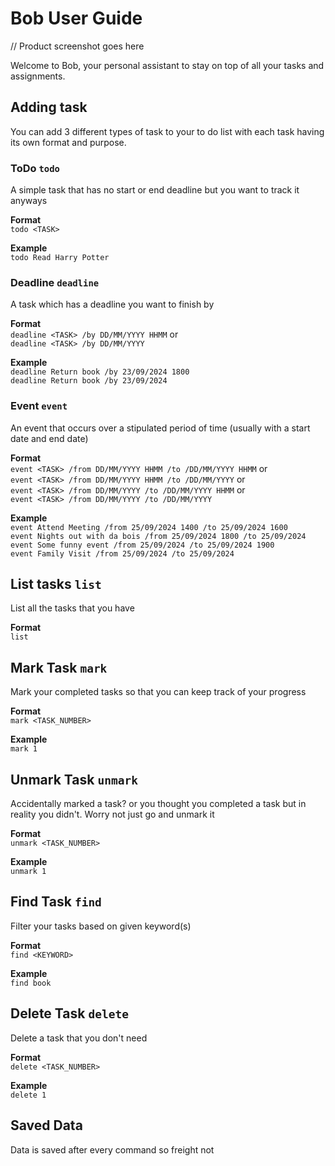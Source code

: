 # Bob User Guide

// Product screenshot goes here


Welcome to Bob, your personal assistant to stay on top of all your tasks and assignments.

## Adding task

You can add 3 different types of task to your to do list with each task having its own format and purpose.

### ToDo `todo`
A simple task that has no start or end deadline but you want to track it anyways

**Format**<br>
`todo <TASK>`

**Example**<br>
`todo Read Harry Potter`

### Deadline `deadline`
A task which has a deadline you want to finish by

**Format**<br>
`deadline <TASK> /by DD/MM/YYYY HHMM` or<br>
`deadline <TASK> /by DD/MM/YYYY`

**Example**<br>
`deadline Return book /by 23/09/2024 1800`<br>
`deadline Return book /by 23/09/2024`

### Event `event`
An event that occurs over a stipulated period of time (usually with a start date and end date)

**Format**<br>
`event <TASK> /from DD/MM/YYYY HHMM /to /DD/MM/YYYY HHMM` or<br>
`event <TASK> /from DD/MM/YYYY HHMM /to /DD/MM/YYYY` or<br>
`event <TASK> /from DD/MM/YYYY /to /DD/MM/YYYY HHMM` or<br>
`event <TASK> /from DD/MM/YYYY /to /DD/MM/YYYY`

**Example**<br>
`event Attend Meeting /from 25/09/2024 1400 /to 25/09/2024 1600`<br>
`event Nights out with da bois /from 25/09/2024 1800 /to 25/09/2024`<br>
`event Some funny event /from 25/09/2024 /to 25/09/2024 1900`<br>
`event Family Visit /from 25/09/2024 /to 25/09/2024`<br>

## List tasks `list`
List all the tasks that you have

**Format**<br>
`list`

## Mark Task `mark`
Mark your completed tasks so that you can keep track of your progress

**Format**<br>
`mark <TASK_NUMBER>`

**Example**<br>
`mark 1`

## Unmark Task `unmark`
Accidentally marked a task? or you thought you completed a task but in reality you didn't.
Worry not just go and unmark it

**Format**<br>
`unmark <TASK_NUMBER>`

**Example**<br>
`unmark 1`

## Find Task `find`
Filter your tasks based on given keyword(s)

**Format**<br>
`find <KEYWORD>`

**Example**<br>
`find book`

## Delete Task `delete`
Delete a task that you don't need

**Format**<br>
`delete <TASK_NUMBER>`

**Example**<br>
`delete 1`

## Saved Data
Data is saved after every command so freight not